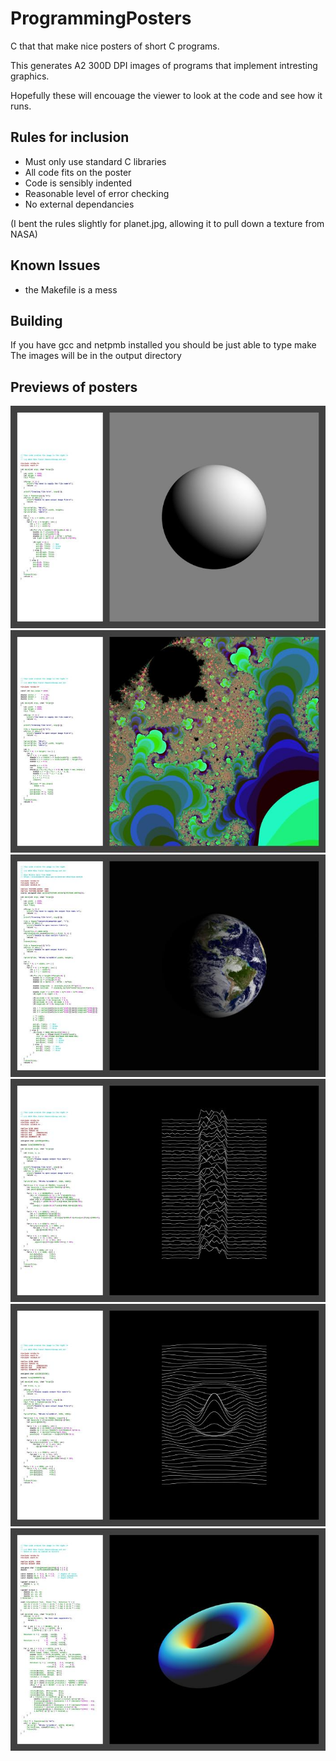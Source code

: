 # ProgrammingPosters
C that that make nice posters of short C programs.

This generates A2 300D DPI images of programs that implement intresting graphics.

Hopefully these will encouage the viewer to look at the code and see how it runs.

## Rules for inclusion
- Must only use standard C libraries
- All code fits on the poster
- Code is sensibly indented
- Reasonable level of error checking
- No external dependancies

(I bent the rules slightly for planet.jpg, allowing it to pull down a texture from NASA)

## Known Issues
- the Makefile is a mess

## Building
If you have gcc and netpmb installed you should be just able to type
    make
The images will be in the output directory

## Previews of posters
![Alt text](thumbs/ball.jpg?raw=true "Title")
![Alt text](thumbs/mandelbrot.jpg?raw=true "Title")
![Alt text](thumbs/planet.jpg?raw=true "Title")
![Alt text](thumbs/pulsar.jpg?raw=true "Title")
![Alt text](thumbs/sinc.jpg?raw=true "Title")
![Alt text](thumbs/torus.jpg?raw=true "Title")

